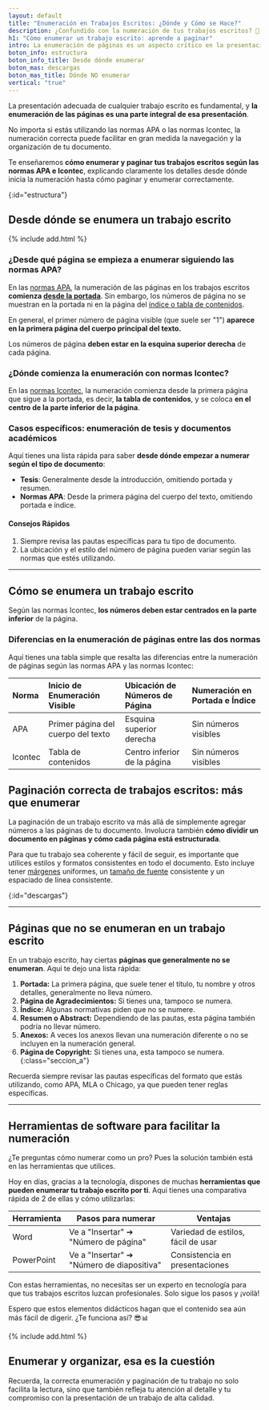 ```yaml
---
layout: default
title: "Enumeración en Trabajos Escritos: ¿Dónde y Cómo se Hace?"
description: ¿Confundido con la numeración de tus trabajos escritos? 🤔 Dale un aspecto profesional a tus trabajos con cada página! 📚 Comienza a numerar como un experto!
h1: "Cómo enumerar un trabajo escrito: aprende a paginar"
intro: La enumeración de páginas es un aspecto crítico en la presentación de trabajos escritos. Puede parecer simple, pero es vital para la legibilidad y organización de tu documento.
boton_info: estructura
boton_info_title: Desde dónde enumerar
boton_mas: descargas
boton_mas_title: Dónde NO enumerar
vertical: "true"
---
```

La presentación adecuada de cualquier trabajo escrito es fundamental, y **la enumeración de las páginas es una parte integral de esa presentación**.

No importa si estás utilizando las normas APA o las normas Icontec, la numeración correcta puede facilitar en gran medida la navegación y la organización de tu documento.

Te enseñaremos **cómo enumerar y paginar tus trabajos escritos según las normas APA e Icontec**, explicando claramente los detalles desde dónde inicia la numeración hasta cómo paginar y enumerar correctamente.
<!-- Anclaje para que la barra fijada no cubra el siguiente subtítulo -->
{:id="estructura"}

## Desde dónde se enumera un trabajo escrito

{% include add.html %}

### ¿Desde qué página se empieza a enumerar siguiendo las normas APA?

En las [normas APA]({{'normas-apa'|relative_url}}), la numeración de las páginas en los trabajos escritos **comienza [desde la portada]({{'portada-trabajo-escrito'|relative_url}} "Portadas")**. Sin embargo, los números de página no se muestran en la portada ni en la página del [índice o tabla de contenidos]({{'tabla-de-contenido-trabajo-escrito'|relative_url}} "Tabla de contenido").

En general, el primer número de página visible (que suele ser "1") **aparece en la primera página del cuerpo principal del texto.**

Los números de página **deben estar en la esquina superior derecha** de cada página.

### ¿Dónde comienza la enumeración con normas Icontec?

En las [normas Icontec]({{'normas-icontec'|relative_url}}), la numeración comienza desde la primera página que sigue a la portada, es decir, **la tabla de contenidos**, y se coloca **en el centro de la parte inferior de la página**.

### Casos específicos: enumeración de tesis y documentos académicos

Aquí tienes una lista rápida para saber **desde dónde empezar a numerar según el tipo de documento**:

- **Tesis**: Generalmente desde la introducción, omitiendo portada y resumen.
- **Normas APA**: Desde la primera página del cuerpo del texto, omitiendo portada e índice.

#### Consejos Rápidos

1. Siempre revisa las pautas específicas para tu tipo de documento.
2. La ubicación y el estilo del número de página pueden variar según las normas que estés utilizando.

----

## Cómo se enumera un trabajo escrito

Según las normas Icontec, **los números deben estar centrados en la parte inferior** de la página.

### Diferencias en la enumeración de páginas entre las dos normas

Aquí tienes una tabla simple que resalta las diferencias entre la numeración de páginas según las normas APA y las normas Icontec:

| Norma   | Inicio de Enumeración Visible       | Ubicación de Números de Página | Numeración en Portada e Índice |
| :------ | :--------------------------------- | :----------------------------- | :----------------------------- |
| APA     | Primer página del cuerpo del texto | Esquina superior derecha       | Sin números visibles           |
| Icontec | Tabla de contenidos                | Centro inferior de la página   | Sin números visibles           |

## Paginación correcta de trabajos escritos: más que enumerar

La paginación de un trabajo escrito va más allá de simplemente agregar números a las páginas de tu documento. Involucra también **cómo dividir un documento en páginas y cómo cada página está estructurada**.

Para que tu trabajo sea coherente y fácil de seguir, es importante que utilices estilos y formatos consistentes en todo el documento. Esto incluye tener [márgenes]({{'margenes-trabajo-escrito'|relative_url}} "Márgenes") uniformes, un [tamaño de fuente]({{'textos-y-fuentes-trabajo-escrito'|relative_url}} "Letras y fuentes") consistente y un espaciado de línea consistente.
<!-- Anclaje para que la barra fijada no cubra el siguiente subtítulo -->
{:id="descargas"}

----

## Páginas que no se enumeran en un trabajo escrito

En un trabajo escrito, hay ciertas **páginas que generalmente no se enumeran**. Aquí te dejo una lista rápida:

1. **Portada:** La primera página, que suele tener el título, tu nombre y otros detalles, generalmente no lleva número.
2. **Página de Agradecimientos:** Si tienes una, tampoco se numera.
3. **Índice:** Algunas normativas piden que no se numere.
4. **Resumen o Abstract:** Dependiendo de las pautas, esta página también podría no llevar número.
5. **Anexos:** A veces los anexos llevan una numeración diferente o no se incluyen en la numeración general.
6. **Página de Copyright:** Si tienes una, esta tampoco se numera.
{:class="seccion_a"}

Recuerda siempre revisar las pautas específicas del formato que estás utilizando, como APA, MLA o Chicago, ya que pueden tener reglas específicas.

----

## Herramientas de software para facilitar la numeración

¿Te preguntas cómo numerar como un pro? Pues la solución también está en las herramientas que utilices.

Hoy en días, gracias a la tecnología, dispones de muchas **herramientas que pueden enumerar tu trabajo escrito por ti**. Aquí tienes una comparativa rápida de 2 de ellas y cómo utilizarlas:

| Herramienta | Pasos para numerar | Ventajas |
|-------------|--------------------|-----------|
| Word        | Ve a "Insertar" ➔ "Número de página" | Variedad de estilos, fácil de usar |
| PowerPoint  | Ve a "Insertar" ➔ "Número de diapositiva" | Consistencia en presentaciones |

Con estas herramientas, no necesitas ser un experto en tecnología para que tus trabajos escritos luzcan profesionales. Solo sigue los pasos y ¡voilà!

Espero que estos elementos didácticos hagan que el contenido sea aún más fácil de digerir. ¿Te funciona así? 😎📊

{% include add.html %}

## Enumerar y organizar, esa es la cuestión

Recuerda, la correcta enumeración y paginación de tu trabajo no solo facilita la lectura, sino que también refleja tu atención al detalle y tu compromiso con la presentación de un trabajo de alta calidad.
